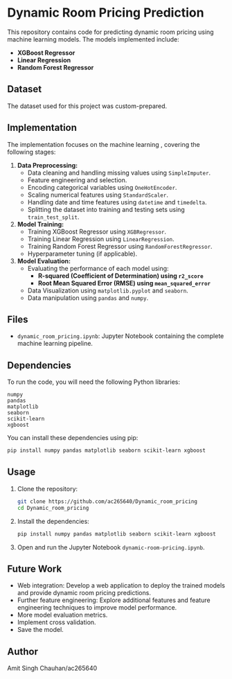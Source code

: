 # Dynamic Room Pricing Prediction

This repository contains code for predicting dynamic room pricing using machine learning models. The models implemented include:

* **XGBoost Regressor**
* **Linear Regression**
* **Random Forest Regressor**

## Dataset

The dataset used for this project was custom-prepared.

## Implementation

The implementation focuses on the machine learning , covering the following stages:

1.  **Data Preprocessing:**
    * Data cleaning and handling missing values using `SimpleImputer`.
    * Feature engineering and selection.
    * Encoding categorical variables using `OneHotEncoder`.
    * Scaling numerical features using `StandardScaler`.
    * Handling date and time features using `datetime` and `timedelta`.
    * Splitting the dataset into training and testing sets using `train_test_split`.
2.  **Model Training:**
    * Training XGBoost Regressor using `XGBRegressor`.
    * Training Linear Regression using `LinearRegression`.
    * Training Random Forest Regressor using `RandomForestRegressor`.
    * Hyperparameter tuning (if applicable).
3.  **Model Evaluation:**
    * Evaluating the performance of each model using:
        * **R-squared (Coefficient of Determination) using `r2_score`**
        * **Root Mean Squared Error (RMSE) using `mean_squared_error`**
    * Data Visualization using `matplotlib.pyplot` and `seaborn`.
    * Data manipulation using `pandas` and `numpy`.

## Files

* `dynamic_room_pricing.ipynb`: Jupyter Notebook containing the complete machine learning pipeline.

## Dependencies

To run the code, you will need the following Python libraries:

```
numpy
pandas
matplotlib
seaborn
scikit-learn
xgboost
```

You can install these dependencies using pip:

```bash
pip install numpy pandas matplotlib seaborn scikit-learn xgboost
```

## Usage

1.  Clone the repository:

    ```bash
    git clone https://github.com/ac265640/Dynamic_room_pricing
    cd Dynamic_room_pricing
    ```

2.  Install the dependencies:

    ```bash
    pip install numpy pandas matplotlib seaborn scikit-learn xgboost
    ```

3.  Open and run the Jupyter Notebook `dynamic-room-pricing.ipynb`.

## Future Work

* Web integration: Develop a web application to deploy the trained models and provide dynamic room pricing predictions.
* Further feature engineering: Explore additional features and feature engineering techniques to improve model performance.
* More model evaluation metrics.
* Implement cross validation.
* Save the model.

## Author

Amit Singh Chauhan/ac265640
